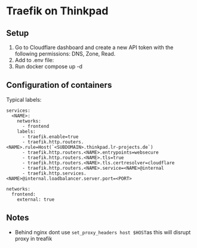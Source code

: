 # Traefik on Thinkpad

## Setup

1. Go to Cloudflare dashboard and create a new API token with the following permissions: DNS, Zone, Read.
2. Add to .env file:
3. Run docker compose up -d

## Configuration of containers

Typical labels:
```
services:
  <NAME>:
    networks:
      - frontend
    labels:
      - traefik.enable=true
      - traefik.http.routers.<NAME>.rule=Host(`<SUBDOMAIN>.thinkpad.lr-projects.de`)
      - traefik.http.routers.<NAME>.entrypoints=websecure
      - traefik.http.routers.<NAME>.tls=true
      - traefik.http.routers.<NAME>.tls.certresolver=cloudflare
      - traefik.http.routers.<NAME>.service=<NAME>@internal
      - traefik.http.services.<NAME>@internal.loadbalancer.server.port=<PORT>

networks:
  frontend:
    external: true
```

## Notes
- Behind nginx dont use `set_proxy_headers host $HOST`as this will disrupt proxy in treafik